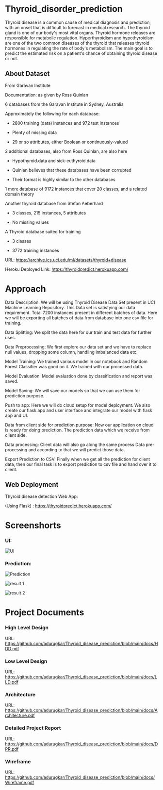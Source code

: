 # Thyroid_disorder_prediction
Thyroid disease is a common cause of medical diagnosis and prediction, with an onset that is difficult to forecast in medical research. The thyroid gland is one of our body's most vital organs. Thyroid hormone releases are responsible for metabolic regulation. Hyperthyroidism and hypothyroidism are one of the two common diseases of the thyroid that releases thyroid hormones in regulating the rate of body's metabolism. The main goal is to predict the estimated risk on a patient's chance of obtaining thyroid disease or not.

## About Dataset
From Garavan Institute

Documentation: as given by Ross Quinlan

6 databases from the Garavan Institute in Sydney, Australia

Approximately the following for each database:

 - 2800 training (data) instances and 972 test instances

 - Plenty of missing data

 - 29 or so attributes, either Boolean or continuously-valued

2 additional databases, also from Ross Quinlan, are also here

 - Hypothyroid.data and sick-euthyroid.data

 - Quinlan believes that these databases have been corrupted

 - Their format is highly similar to the other databases

1 more database of 9172 instances that cover 20 classes, and a related domain theory

Another thyroid database from Stefan Aeberhard

 - 3 classes, 215 instances, 5 attributes

 - No missing values

A Thyroid database suited for training

 - 3 classes

 - 3772 training instances

URL: https://archive.ics.uci.edu/ml/datasets/thyroid+disease

Heroku Deployed Link: https://thyroidpredict.herokuapp.com/

# Approach

Data Description: We will be using Thyroid Disease Data Set present in UCI Machine Learning Repository. This Data set is satisfying our data requirement. Total 7200 instances present in different batches of data. Here we will be exporting all batches of data from database into one csv file for training.

Data Splitting: We split the data here for our train and test data for further uses.

Data Preprocessing: We first explore our data set and we have to replace null values, dropping some column, handling imbalanced data etc.

Model Training: We trained various model in our notebook and Random Forest Classifier was good on it. We trained with our processed data.

Model Evaluation: Model evaluation done by classification and report was saved.

Model Saving: We will save our models so that we can use them for prediction purpose.

Push to app: Here we will do cloud setup for model deployment. We also create our flask app and user interface and integrate our model with flask app and UI.

Data from client side for prediction purpose: Now our application on cloud is ready for doing prediction. The prediction data which we receive from client side.

Data processing: Client data will also go along the same process Data pre-processing and according to that we will predict those data.

Export Prediction to CSV: Finally when we get all the prediction for client data, then our final task is to export prediction to csv file and hand over it to client.

## Web Deployment
Thyroid disease detection Web App:

(Using Flask) : https://thyroidpredict.herokuapp.com/

# Screenshorts

### UI:
![UI](https://user-images.githubusercontent.com/92989888/174315351-8e72f457-9bb0-4bc4-a054-1cc3f94e39ab.png)

### Prediction:
![Prediction](https://user-images.githubusercontent.com/92989888/174315520-f191bca9-2973-4276-8733-99481c8e4c21.png)

![result 1](https://user-images.githubusercontent.com/92989888/174315677-48204430-4fa5-404a-ba7f-79695a762550.png)

![result 2](https://user-images.githubusercontent.com/92989888/174315699-403425a0-1bb4-49dc-8e5d-92435a230d05.png)

# Project Documents

### High Level Design
URL: https://github.com/adurugkar/Thyroid_disease_prediction/blob/main/docs/HDD.pdf

### Low Level Design
URL: https://github.com/adurugkar/Thyroid_disease_prediction/blob/main/docs/LLD.pdf

### Architecture
URL: https://github.com/adurugkar/Thyroid_disease_prediction/blob/main/docs/Architecture.pdf

### Detailed Project Report
URL: https://github.com/adurugkar/Thyroid_disease_prediction/blob/main/docs/DPR.pdf

### Wireframe
URL: https://github.com/adurugkar/Thyroid_disease_prediction/blob/main/docs/Wireframe.pdf
